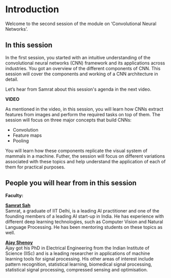# Introduction

Welcome to the second session of the module on ‘Convolutional Neural Networks’.

## In this session

In the first session, you started with an intuitive understanding of the convolutional neural networks (CNN) framework and its applications across industries. You got an overview of the different components of CNN. This session will cover the components and working of a CNN architecture in detail.

Let’s hear from Samrat about this session's agenda in the next video.

**VIDEO**

As mentioned in the video, in this session, you will learn how CNNs extract features from images and perform the required tasks on top of them. The session will focus on three major concepts that build CNNs:

-   Convolution
-   Feature maps
-   Pooling

You will learn how these components replicate the visual system of mammals in a machine. Futher, the session will focus on different variations associated with these topics and help understand the application of each of them for practical purposes.

## People you will hear from in this session

**Faculty:**

**[Samrat Sah](https://in.linkedin.com/in/samrat-sah-7abb0525)**  
Samrat, a graduate of IIT Delhi, is a leading AI practitioner and one of the founding members of a leading AI start-up in India. He has experience with different deep learning technologies, such as Computer Vision and Natural Language Processing. He has been mentoring students on these topics as well.

**[Ajay Shenoy](https://in.linkedin.com/in/bastyajayshenoy)**  
Ajay got his PhD in Electrical Engineering from the Indian Institute of Science (IISc) and is a leading researcher in applications of machine learning tools for signal processing. His other areas of interest include pattern recognition, statistical learning, biomedical signal processing, statistical signal processing, compressed sensing and optimisation.